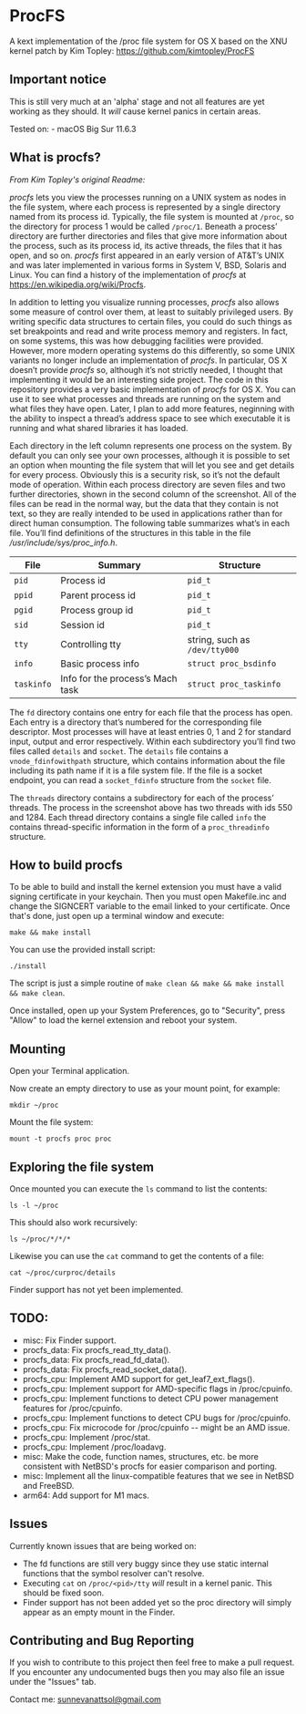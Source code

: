 # ProcFS
A kext implementation of the /proc file system for OS X based on the XNU kernel patch by Kim Topley: https://github.com/kimtopley/ProcFS

## Important notice
This is still very much at an 'alpha' stage and not all features are yet working as they should. It *will* cause kernel panics in certain areas.

Tested on:
    - macOS Big Sur 11.6.3

## What is procfs?

*From Kim Topley's original Readme:*

*procfs* lets you view the processes running on a UNIX system as nodes in the file system, where each process is represented by a single directory named from its process id. Typically, the file system is mounted at `/proc`, so the directory for process 1 would be called `/proc/1`. Beneath a process’ directory are further directories and files that give more information about the process, such as its process id, its active threads, the files that it has open, and so on. *procfs* first appeared in an early version of AT&T’s UNIX and was later implemented in various forms in System V, BSD, Solaris and Linux. You can find a history of the implementation of *procfs* at https://en.wikipedia.org/wiki/Procfs.

In addition to letting you visualize running processes, *procfs* also allows some measure of control over them, at least to suitably privileged users. By writing specific data structures to certain files, you could do such things as set breakpoints and read and write process memory and registers. In fact, on some systems, this was how debugging facilities were provided. However, more modern operating systems do this differently, so some UNIX variants no longer include an implementation of *procfs*. In particular, OS X doesn’t provide *procfs* so, although it’s not strictly needed, I thought that implementing it would be an interesting side project. The code in this repository provides a very basic implementation of *procfs* for OS X. You can use it to see what processes and threads are running on the system and what files they have open. Later, I plan to add more features, neginning with the ability to inspect a thread’s address space to see which executable it is running and what shared libraries it has loaded.

Each directory in the left column represents one process on the system. By default you can only see your own processes, although it is possible to set an option when mounting the file system that will let you see and get details for every process. Obviously this is a security risk, so it’s not the default mode of operation. Within each process directory are seven files and two further directories, shown in the second column of the screenshot. All of the files can be read in the normal way, but the data that they contain is not text, so they are really intended to be used in applications rather than for direct human consumption. The following table summarizes what’s in each file. You’ll find definitions of the structures in this table in the file */usr/include/sys/proc_info.h*.

| File    | Summary                          | Structure                     |
|---------|----------------------------------|-------------------------------|
|`pid`    | Process id                       | `pid_t`                         |
|`ppid`     | Parent process id                | `pid_t`                         |
|`pgid`     | Process group id                 | `pid_t`                         |
|`sid`      | Session id                       | `pid_t`                         |
|`tty`      | Controlling tty                  | string, such as `/dev/tty000` |
|`info`     | Basic process info               | `struct proc_bsdinfo`           |
|`taskinfo` | Info for the process’s Mach task | `struct proc_taskinfo`          |

The `fd` directory contains one entry for each file that the process has open. Each entry is a directory that’s numbered for the corresponding file descriptor. Most processes will have at least entries 0, 1 and 2 for standard input, output and error respectively. Within each subdirectory you’ll find two files called `details` and `socket`. The `details` file contains a `vnode_fdinfowithpath` structure, which contains information about the file including its path name if it is a file system file. If the file is a socket endpoint, you can read a `socket_fdinfo` structure from the `socket` file.

The `threads` directory contains a subdirectory for each of the process’ threads. The process in the screenshot above has two threads with ids 550 and 1284. Each thread directory contains a single file called `info` the contains thread-specific information in the form of a `proc_threadinfo` structure.

## How to build procfs
To be able to build and install the kernel extension you must have a valid signing certificate in your keychain. Then you must open Makefile.inc and change the SIGNCERT variable to the email linked to your certificate. Once that's done, just open up a terminal window and execute:

    make && make install

You can use the provided install script:

    ./install

The script is just a simple routine of `make clean && make && make install && make clean`.

Once installed, open up your System Preferences, go to "Security", press "Allow" to load the kernel extension and reboot your system.

## Mounting
Open your Terminal application.

Now create an empty directory to use as your mount point, for example:

    mkdir ~/proc

Mount the file system:

    mount -t procfs proc proc

## Exploring the file system
Once mounted you can execute the `ls` command to list the contents:

    ls -l ~/proc

This should also work recursively:

    ls ~/proc/*/*/*

Likewise you can use the `cat` command to get the contents of a file:

    cat ~/proc/curproc/details

Finder support has not yet been implemented.

## TODO:
 - misc: Fix Finder support.
 - procfs_data: Fix procfs_read_tty_data().
 - procfs_data: Fix procfs_read_fd_data().
 - procfs_data: Fix procfs_read_socket_data().
 - procfs_cpu: Implement AMD support for get_leaf7_ext_flags().
 - procfs_cpu: Implement support for AMD-specific flags in /proc/cpuinfo.
 - procfs_cpu: Implement functions to detect CPU power management features for /proc/cpuinfo.
 - procfs_cpu: Implement functions to detect CPU bugs for /proc/cpuinfo.
 - procfs_cpu: Fix microcode for /proc/cpuinfo -- might be an AMD issue.
 - procfs_cpu: Implement /proc/stat.
 - procfs_cpu: Implement /proc/loadavg.
 - misc: Make the code, function names, structures, etc. be more consistent with NetBSD's procfs for easier comparison and porting.
 - misc: Implement all the linux-compatible features that we see in NetBSD and FreeBSD.
 - arm64: Add support for M1 macs.

## Issues
Currently known issues that are being worked on:

 - The fd functions are still very buggy since they use static internal functions that the symbol resolver can't resolve.
 - Executing `cat` on `/proc/<pid>/tty` *will* result in a kernel panic. This should be fixed soon.
 - Finder support has not been added yet so the proc directory will simply appear as an empty mount in the Finder.

## Contributing and Bug Reporting
If you wish to contribute to this project then feel free to make a pull request. If you encounter any undocumented bugs then you may also file an issue under the "Issues" tab.

Contact me: sunnevanattsol@gmail.com
